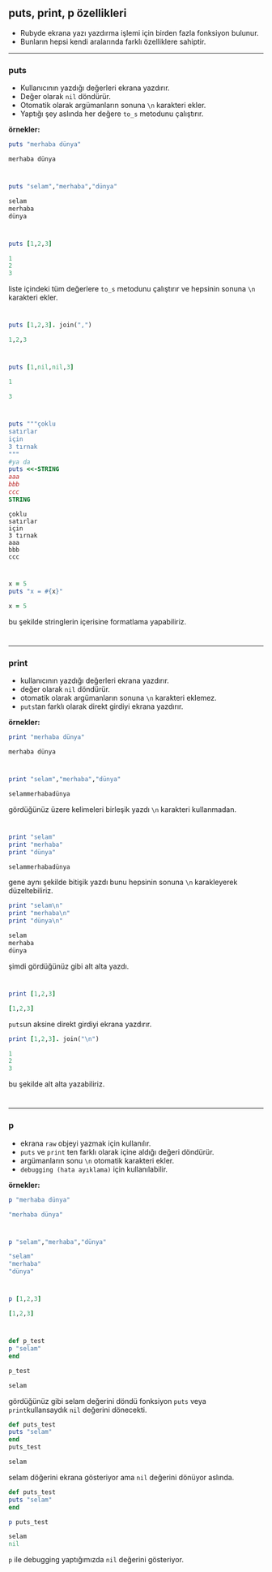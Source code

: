 ## puts, print, p özellikleri

* Rubyde ekrana yazı yazdırma işlemi için birden fazla fonksiyon bulunur.
* Bunların hepsi kendi aralarında farklı özelliklere sahiptir.

<hr></hr>

<h3>puts</h3>

* Kullanıcının yazdığı değerleri ekrana yazdırır.
* Değer olarak `nil` döndürür.
* Otomatik olarak argümanların sonuna `\n` karakteri ekler.
* Yaptığı şey aslında her değere `to_s` metodunu çalıştırır.

<b>örnekler:</b>

```ruby
puts "merhaba dünya"
```
```ruby
merhaba dünya
```
<h1></h1>

```ruby
puts "selam","merhaba","dünya"
```
```ruby
selam
merhaba
dünya
```

<h1></h1>

```ruby
puts [1,2,3]
```
```ruby
1
2
3
```
liste içindeki tüm değerlere `to_s` metodunu çalıştırır ve hepsinin sonuna `\n` karakteri ekler.

<h1></h1>

```ruby
puts [1,2,3]. join(",")
```
```ruby
1,2,3
```

<h1></h1>

```ruby
puts [1,nil,nil,3]
```
```ruby
1

3
```

<h1></h1>

```ruby
puts """çoklu
satırlar
için
3 tırnak
"""
#ya da
puts <<-STRING
aaa
bbb
ccc
STRING
```
```text
çoklu
satırlar
için
3 tırnak
aaa
bbb
ccc
```

<h1></h1>

```ruby
x = 5
puts "x = #{x}"
```
```ruby
x = 5
```

bu şekilde stringlerin içerisine formatlama yapabiliriz.

<h1></h1>

<hr></hr>

<h3>print</h3>

* kullanıcının yazdığı değerleri ekrana yazdırır.
* değer olarak `nil` döndürür.
* otomatik olarak argümanların sonuna `\n` karakteri eklemez.
* `puts`tan farklı olarak direkt girdiyi ekrana yazdırır.

<b>örnekler:</b>
```ruby
print "merhaba dünya"
```

```ruby
merhaba dünya
```

<h1></h1>

```ruby
print "selam","merhaba","dünya"
```
```ruby
selammerhabadünya
```
gördüğünüz üzere kelimeleri birleşik yazdı `\n` karakteri kullanmadan.

<h1></h1>

```ruby
print "selam"
print "merhaba"
print "dünya"
```
```ruby
selammerhabadünya
```
gene aynı şekilde bitişik yazdı bunu hepsinin sonuna `\n` karakleyerek düzeltebiliriz.

```ruby
print "selam\n"
print "merhaba\n"
print "dünya\n"
```
```ruby
selam
merhaba
dünya
```

şimdi gördüğünüz gibi alt alta yazdı.

<h1></h1>

```ruby
print [1,2,3]
```
```ruby
[1,2,3]
```

`puts`un aksine direkt girdiyi ekrana yazdırır.
```ruby
print [1,2,3]. join("\n")
```
```ruby
1
2
3
```
bu şekilde alt alta yazabiliriz.

<h1></h1>

<hr></hr>

<h3>p</h3>

* ekrana `raw` objeyi yazmak için kullanılır.
* `puts` ve `print` ten farklı olarak içine aldığı değeri döndürür.
* argümanların sonu `\n` otomatik karakteri ekler.
* `debugging (hata ayıklama)` için kullanılabilir.

<b>örnekler:</b>

```ruby
p "merhaba dünya"
```
```ruby
"merhaba dünya"
```
<h1></h1>

```ruby
p "selam","merhaba","dünya"
```
```ruby
"selam"
"merhaba"
"dünya"
```
<h1></h1>

```ruby
p [1,2,3]
```
```ruby
[1,2,3]
```
<h1></h1>

```ruby
def p_test
p "selam"
end

p_test
```
```ruby
selam
```
gördüğünüz gibi selam değerini döndü fonksiyon `puts` veya `print`kullansaydık `nil` değerini dönecekti.

```ruby
def puts_test
puts "selam"
end
puts_test
```
```ruby
selam
```
selam döğerini ekrana gösteriyor ama `nil` değerini dönüyor aslında.

```ruby
def puts_test
puts "selam"
end

p puts_test
```
```ruby
selam
nil
```

`p` ile debugging yaptığımızda `nil` değerini gösteriyor.
